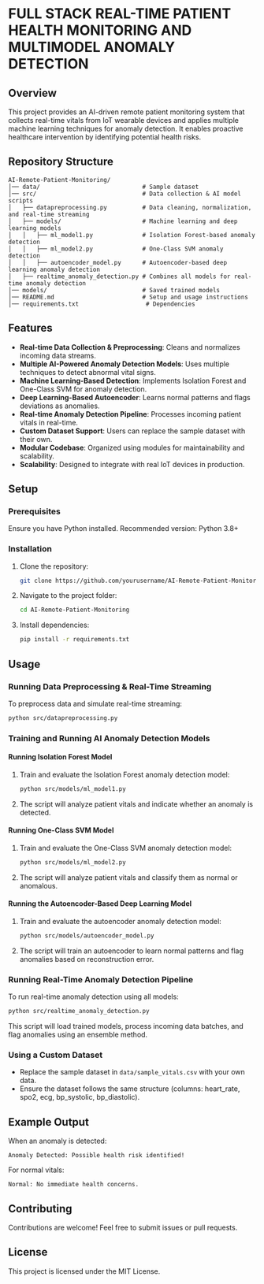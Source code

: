 # FULL STACK REAL-TIME PATIENT HEALTH MONITORING AND MULTIMODEL ANOMALY DETECTION

## Overview
This project provides an AI-driven remote patient monitoring system that collects real-time vitals from IoT wearable devices and applies multiple machine learning techniques for anomaly detection. It enables proactive healthcare intervention by identifying potential health risks.

## Repository Structure
```
AI-Remote-Patient-Monitoring/
│── data/                             # Sample dataset
│── src/                              # Data collection & AI model scripts
│   ├── datapreprocessing.py          # Data cleaning, normalization, and real-time streaming
│   ├── models/                       # Machine learning and deep learning models
│   │   ├── ml_model1.py              # Isolation Forest-based anomaly detection
│   │   ├── ml_model2.py              # One-Class SVM anomaly detection
│   │   ├── autoencoder_model.py      # Autoencoder-based deep learning anomaly detection
│   ├── realtime_anomaly_detection.py # Combines all models for real-time anomaly detection
│── models/                           # Saved trained models
│── README.md                         # Setup and usage instructions
│── requirements.txt                   # Dependencies
```

## Features
- **Real-time Data Collection & Preprocessing**: Cleans and normalizes incoming data streams.
- **Multiple AI-Powered Anomaly Detection Models**: Uses multiple techniques to detect abnormal vital signs.
- **Machine Learning-Based Detection**: Implements Isolation Forest and One-Class SVM for anomaly detection.
- **Deep Learning-Based Autoencoder**: Learns normal patterns and flags deviations as anomalies.
- **Real-time Anomaly Detection Pipeline**: Processes incoming patient vitals in real-time.
- **Custom Dataset Support**: Users can replace the sample dataset with their own.
- **Modular Codebase**: Organized using modules for maintainability and scalability.
- **Scalability**: Designed to integrate with real IoT devices in production.

## Setup
### Prerequisites
Ensure you have Python installed. Recommended version: Python 3.8+

### Installation
1. Clone the repository:
   ```sh
   git clone https://github.com/yourusername/AI-Remote-Patient-Monitoring.git
   ```
2. Navigate to the project folder:
   ```sh
   cd AI-Remote-Patient-Monitoring
   ```
3. Install dependencies:
   ```sh
   pip install -r requirements.txt
   ```

## Usage
### Running Data Preprocessing & Real-Time Streaming
To preprocess data and simulate real-time streaming:
```sh
python src/datapreprocessing.py
```

### Training and Running AI Anomaly Detection Models
#### Running Isolation Forest Model
1. Train and evaluate the Isolation Forest anomaly detection model:
   ```sh
   python src/models/ml_model1.py
   ```
2. The script will analyze patient vitals and indicate whether an anomaly is detected.

#### Running One-Class SVM Model
1. Train and evaluate the One-Class SVM anomaly detection model:
   ```sh
   python src/models/ml_model2.py
   ```
2. The script will analyze patient vitals and classify them as normal or anomalous.

#### Running the Autoencoder-Based Deep Learning Model
1. Train and evaluate the autoencoder anomaly detection model:
   ```sh
   python src/models/autoencoder_model.py
   ```
2. The script will train an autoencoder to learn normal patterns and flag anomalies based on reconstruction error.

### Running Real-Time Anomaly Detection Pipeline
To run real-time anomaly detection using all models:
```sh
python src/realtime_anomaly_detection.py
```
This script will load trained models, process incoming data batches, and flag anomalies using an ensemble method.

### Using a Custom Dataset
- Replace the sample dataset in `data/sample_vitals.csv` with your own data.
- Ensure the dataset follows the same structure (columns: heart_rate, spo2, ecg, bp_systolic, bp_diastolic).

## Example Output
When an anomaly is detected:
```
Anomaly Detected: Possible health risk identified!
```
For normal vitals:
```
Normal: No immediate health concerns.
```

## Contributing
Contributions are welcome! Feel free to submit issues or pull requests.

## License
This project is licensed under the MIT License.

